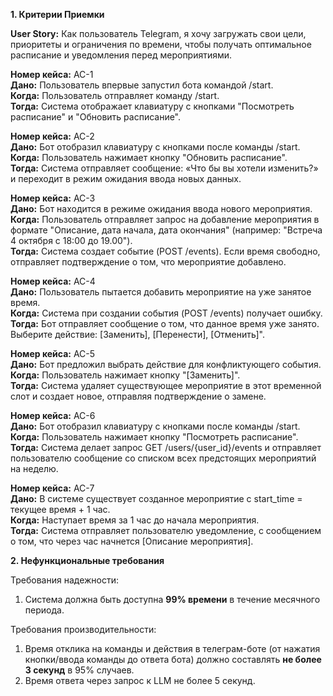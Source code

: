 **1\. Критерии Приемки**

**User Story:** Как пользователь Telegram, я хочу загружать свои цели, приоритеты и ограничения по времени, чтобы получать оптимальное расписание и уведомления перед мероприятиями.

**Номер кейса:** AC-1  
**Дано:** Пользователь впервые запустил бота командой /start.  
**Когда:** Пользователь отправляет команду /start.  
**Тогда:** Система отображает клавиатуру с кнопками "Посмотреть расписание" и "Обновить расписание".

**Номер кейса:** AC-2  
**Дано:** Бот отобразил клавиатуру с кнопками после команды /start.  
**Когда:** Пользователь нажимает кнопку "Обновить расписание".  
**Тогда:** Система отправляет сообщение: «Что бы вы хотели изменить?» и переходит в режим ожидания ввода новых данных.

**Номер кейса:** AC-3  
**Дано:** Бот находится в режиме ожидания ввода нового мероприятия.  
**Когда:** Пользователь отправляет запрос на добавление мероприятия в формате "Описание, дата начала, дата окончания" (например: "Встреча 4 октября с 18:00 до 19.00").  
**Тогда:** Система создает событие (POST /events). Если время свободно, отправляет подтверждение о том, что мероприятие добавлено.

**Номер кейса:** AC-4  
**Дано:** Пользователь пытается добавить мероприятие на уже занятое время.  
**Когда:** Система при создании события (POST /events) получает ошибку.  
**Тогда:** Бот отправляет сообщение о том, что данное время уже занято. Выберите действие: \[Заменить\], \[Перенести\], \[Отменить\]".

**Номер кейса:** AC-5  
**Дано:** Бот предложил выбрать действие для конфликтующего события.  
**Когда:** Пользователь нажимает кнопку "\[Заменить\]".  
**Тогда:** Система удаляет существующее мероприятие в этот временной слот и создает новое, отправляя подтверждение о замене.

**Номер кейса:** AC-6  
**Дано:** Бот отобразил клавиатуру с кнопками после команды /start.  
**Когда:** Пользователь нажимает кнопку "Посмотреть расписание".  
**Тогда:** Система делает запрос GET /users/{user_id}/events и отправляет пользователю сообщение со списком всех предстоящих мероприятий на неделю.

**Номер кейса:** AC-7  
**Дано:** В системе существует созданное мероприятие с start_time = текущее время + 1 час.  
**Когда:** Наступает время за 1 час до начала мероприятия.  
**Тогда:** Система отправляет пользователю уведомление, с сообщением о том, что через час начнется \[Описание мероприятия\].

**2\. Нефункциональные требования**

Требования надежности:

1.  Система должна быть доступна **99% времени** в течение месячного периода.

Требования производительности:

1.  Время отклика на команды и действия в телеграм-боте (от нажатия кнопки/ввода команды до ответа бота) должно составлять **не более 3 секунд** в 95% случаев.
2.  Время ответа через запрос к LLM не более 5 секунд.